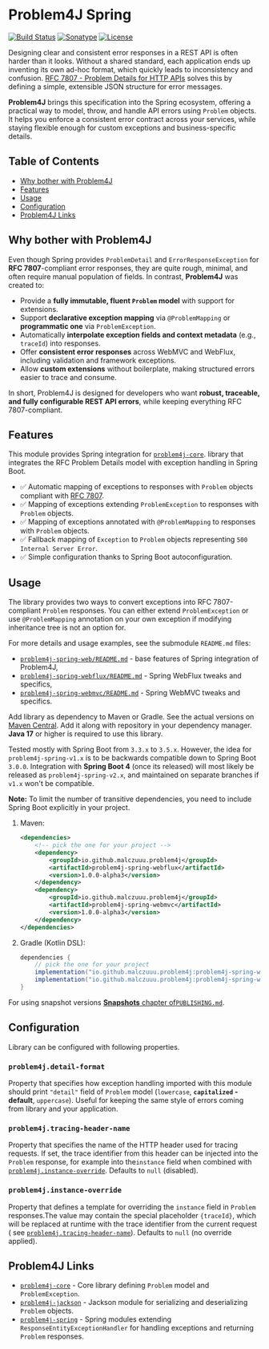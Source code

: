 # Problem4J Spring

[![Build Status](https://github.com/malczuuu/problem4j-spring/actions/workflows/gradle-build.yml/badge.svg)](https://github.com/malczuuu/problem4j-spring/actions/workflows/gradle-build.yml)
[![Sonatype](https://img.shields.io/maven-central/v/io.github.malczuuu.problem4j/problem4j-spring-bom)][maven-central]
[![License](https://img.shields.io/github/license/malczuuu/problem4j-spring)](https://github.com/malczuuu/problem4j-spring/blob/main/LICENSE)

Designing clear and consistent error responses in a REST API is often harder than it looks. Without a shared standard,
each application ends up inventing its own ad-hoc format, which quickly leads to inconsistency and confusion.
[RFC 7807 - Problem Details for HTTP APIs][rfc7807] solves this by defining a simple, extensible JSON structure for
error messages.

**Problem4J** brings this specification into the Spring ecosystem, offering a practical way to model, throw, and handle
API errors using `Problem` objects. It helps you enforce a consistent error contract across your services, while staying
flexible enough for custom exceptions and business-specific details.

## Table of Contents

- [Why bother with Problem4J](#why-bother-with-problem4j)
- [Features](#features)
- [Usage](#usage)
- [Configuration](#configuration)
- [Problem4J Links](#problem4j-links)

## Why bother with Problem4J

Even though Spring provides `ProblemDetail` and `ErrorResponseException` for **RFC 7807**-compliant error responses,
they are quite rough, minimal, and often require manual population of fields. In contrast, **Problem4J** was created to:

- Provide a **fully immutable, fluent `Problem` model** with support for extensions.
- Support **declarative exception mapping** via `@ProblemMapping` or **programmatic one** via `ProblemException`.
- Automatically **interpolate exception fields and context metadata** (e.g., `traceId`) into responses.
- Offer **consistent error responses** across WebMVC and WebFlux, including validation and framework exceptions.
- Allow **custom extensions** without boilerplate, making structured errors easier to trace and consume.

In short, Problem4J is designed for developers who want **robust, traceable, and fully configurable REST API errors**,
while keeping everything RFC 7807-compliant.

## Features

This module provides Spring integration for [`problem4j-core`][problem4j-core]. library that integrates the RFC Problem
Details model with exception handling in Spring Boot.

- ✅ Automatic mapping of exceptions to responses with `Problem` objects compliant with [RFC 7807][rfc7807].
- ✅ Mapping of exceptions extending `ProblemException` to responses with `Problem` objects.
- ✅ Mapping of exceptions annotated with `@ProblemMapping` to responses with `Problem` objects.
- ✅ Fallback mapping of `Exception` to `Problem` objects representing `500 Internal Server Error`.
- ✅ Simple configuration thanks to Spring Boot autoconfiguration.

## Usage

The library provides two ways to convert exceptions into RFC 7807-compliant `Problem` responses. You can either extend
`ProblemException` or use `@ProblemMapping` annotation on your own exception if modifying inheritance tree is not an
option for.

For more details and usage examples, see the submodule `README.md` files:

- [`problem4j-spring-web/README.md`][problem4j-spring-web-readme] - base features of Spring integration of Problem4J,
- [`problem4j-spring-webflux/README.md`][problem4j-spring-webflux-readme] - Spring WebFlux tweaks and specifics,
- [`problem4j-spring-webmvc/README.md`][problem4j-spring-webmvc-readme] - Spring WebMVC tweaks and specifics.

Add library as dependency to Maven or Gradle. See the actual versions on [Maven Central][maven-central]. Add it along
with repository in your dependency manager. **Java 17** or higher is required to use this library.

Tested mostly with Spring Boot from `3.3.x` to `3.5.x`. However, the idea for `problem4j-spring-v1.x` is to be backwards
compatible down to Spring Boot `3.0.0`. Integration with **Spring Boot 4** (once its released) will most likely be
released as `problem4j-spring-v2.x`, and maintained on separate branches if `v1.x` won't be compatible.

**Note:** To limit the number of transitive dependencies, you need to include Spring Boot explicitly in your project.

1. Maven:
   ```xml
   <dependencies>
       <!-- pick the one for your project -->
       <dependency>
           <groupId>io.github.malczuuu.problem4j</groupId>
           <artifactId>problem4j-spring-webflux</artifactId>
           <version>1.0.0-alpha3</version>
       </dependency>
       <dependency>
           <groupId>io.github.malczuuu.problem4j</groupId>
           <artifactId>problem4j-spring-webmvc</artifactId>
           <version>1.0.0-alpha3</version>
       </dependency>
   </dependencies>
   ```
2. Gradle (Kotlin DSL):
   ```groovy
   dependencies {
       // pick the one for your project
       implementation("io.github.malczuuu.problem4j:problem4j-spring-webflux:1.0.0-alpha3")
       implementation("io.github.malczuuu.problem4j:problem4j-spring-webmvc:1.0.0-alpha3")
   }
   ```

For using snapshot versions [**Snapshots** chapter of`PUBLISHING.md`](PUBLISHING.md#snapshots).

## Configuration

Library can be configured with following properties.

### `problem4j.detail-format`

Property that specifies how exception handling imported with this module should print `"detail"` field of `Problem`
model (`lowercase`, **`capitalized` - default**, `uppercase`). Useful for keeping the same style of errors coming from
library and your application.

### `problem4j.tracing-header-name`

Property that specifies the name of the HTTP header used for tracing requests. If set, the trace identifier from this
header can be injected into the `Problem` response, for example into the`instance` field when combined with
[`problem4j.instance-override`](#problem4jinstance-override). Defaults to `null` (disabled).

### `problem4j.instance-override`

Property that defines a template for overriding the `instance` field in `Problem` responses.The value may contain the
special placeholder `{traceId}`, which will be replaced at runtime with the trace identifier from the current request (
see [`problem4j.tracing-header-name`](#problem4jtracing-header-name)). Defaults to `null` (no override applied).

## Problem4J Links

- [`problem4j-core`][problem4j-core] - Core library defining `Problem` model and `ProblemException`.
- [`problem4j-jackson`][problem4j-jackson] - Jackson module for serializing and deserializing `Problem` objects.
- [`problem4j-spring`][problem4j-spring] - Spring modules extending `ResponseEntityExceptionHandler` for handling
  exceptions and returning `Problem` responses.

[maven-central]: https://central.sonatype.com/namespace/io.github.malczuuu.problem4j

[problem4j-core]: https://github.com/malczuuu/problem4j-core

[problem4j-spring]: https://github.com/malczuuu/problem4j-spring

[problem4j-spring-web-readme]: problem4j-spring-web/README.md

[problem4j-spring-webflux-readme]: problem4j-spring-webflux/README.md

[problem4j-spring-webmvc-readme]: problem4j-spring-webmvc/README.md

[problem4j-jackson]: https://github.com/malczuuu/problem4j-jackson

[rfc7807]: https://datatracker.ietf.org/doc/html/rfc7807
